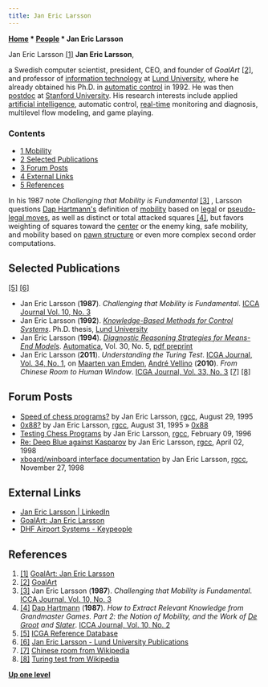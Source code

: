 ```yaml
---
title: Jan Eric Larsson
---
```

**[Home](Home "Home") \* [People](People "People") \* Jan Eric Larsson**



 [](http://www.goalart.com/aboutgoalart/janericlarsson.asp) Jan Eric Larsson <a id="cite-note-1" href="#cite-ref-1">[1]</a> 
**Jan Eric Larsson**,  

a Swedish computer scientist, president, CEO, and founder of *GoalArt* <a id="cite-note-2" href="#cite-ref-2">[2]</a>, and professor of [information technology](https://en.wikipedia.org/wiki/Information_technology) at [Lund University](https://en.wikipedia.org/wiki/Lund_University), where he already obtained his Ph.D. in [automatic control](https://en.wikipedia.org/wiki/Automatic_control) in 1992. He was then [postdoc](https://en.wikipedia.org/wiki/Postdoctoral_research) at [Stanford University](Stanford_University "Stanford University"). His research interests include applied [artificial intelligence](Artificial_Intelligence "Artificial Intelligence"), automatic control, [real-time](https://en.wikipedia.org/wiki/Real-time_computing) monitoring and diagnosis, multilevel flow modeling, and game playing. 



### Contents


* [1 Mobility](#mobility)
* [2 Selected Publications](#selected-publications)
* [3 Forum Posts](#forum-posts)
* [4 External Links](#external-links)
* [5 References](#references)






In his 1987 note *Challenging that Mobility is Fundamental* <a id="cite-note-3" href="#cite-ref-3">[3]</a> , Larsson questions [Dap Hartmann's](Dap_Hartmann "Dap Hartmann") definition of [mobility](Mobility "Mobility") based on [legal](Legal_Move "Legal Move") or [pseudo-legal moves](Pseudo-Legal_Move "Pseudo-Legal Move"), as well as distinct or total attacked squares <a id="cite-note-4" href="#cite-ref-4">[4]</a>, 
but favors weighting of squares toward the [center](Center "Center") or the enemy king, safe mobility, and mobility based on [pawn structure](Pawn_Structure "Pawn Structure") or even more complex second order computations.



## Selected Publications


<a id="cite-note-5" href="#cite-ref-5">[5]</a> <a id="cite-note-6" href="#cite-ref-6">[6]</a>



* Jan Eric Larsson (**1987**). *Challenging that Mobility is Fundamental*. [ICCA Journal Vol. 10, No. 3](ICGA_Journal#10_3 "ICGA Journal")
* Jan Eric Larsson (**1992**). *[Knowledge-Based Methods for Control Systems](https://lup.lub.lu.se/search/publication/97d527c9-e7a2-4408-8fb5-0b63a5991871)*. Ph.D. thesis, [Lund University](https://en.wikipedia.org/wiki/Lund_University)
* Jan Eric Larsson (**1994**). *[Diagnostic Reasoning Strategies for Means-End Models](https://dl.acm.org/citation.cfm?id=179767)*. [Automatica](https://nl.wikipedia.org/wiki/Automatica), Vol. 30, No. 5, [pdf preprint](http://www.goalart.com/publications/1994-Automatica-JE.pdf)
* Jan Eric Larsson (**2011**). *Understanding the Turing Test*. [ICGA Journal, Vol. 34, No. 1](ICGA_Journal#34_1 "ICGA Journal"), on [Maarten van Emden](Maarten_van_Emden "Maarten van Emden"), [André Vellino](index.php?title=Andr%C3%A9_Vellino&action=edit&redlink=1 "André Vellino (page does not exist)") (**2010**). *From Chinese Room to Human Window*. [ICGA Journal, Vol. 33, No. 3](ICGA_Journal#33_3 "ICGA Journal") <a id="cite-note-7" href="#cite-ref-7">[7]</a> <a id="cite-note-8" href="#cite-ref-8">[8]</a>


## Forum Posts


* [Speed of chess programs?](https://groups.google.com/d/msg/rec.games.chess.computer/M3z_ygsx9W4/_5zcI78-szkJ) by Jan Eric Larsson, [rgcc](Computer_Chess_Forums "Computer Chess Forums"), August 29, 1995
* [0x88?](https://groups.google.com/d/msg/rec.games.chess.computer/b-LPW2cvbSU/X7c__HhVXh8J) by Jan Eric Larsson, [rgcc](Computer_Chess_Forums "Computer Chess Forums"), August 31, 1995 » [0x88](0x88 "0x88")
* [Testing Chess Programs](https://groups.google.com/d/msg/rec.games.chess.computer/KqoFQQXxRF4/IGZXBGT8S_4J) by Jan Eric Larsson, [rgcc](Computer_Chess_Forums "Computer Chess Forums"), February 09, 1996
* [Re: Deep Blue against Kasparov](https://groups.google.com/d/msg/rec.games.chess.computer/4fk13QkqIoQ/jqiTuXogL-0J) by Jan Eric Larsson, [rgcc](Computer_Chess_Forums "Computer Chess Forums"), April 02, 1998
* [xboard/winboard interface documentation](https://groups.google.com/d/msg/rec.games.chess.computer/su1X8FrRMPA/dMUBRY-RT4AJ) by Jan Eric Larsson, [rgcc](Computer_Chess_Forums "Computer Chess Forums"), November 27, 1998


## External Links


* [Jan Eric Larsson | LinkedIn](https://www.linkedin.com/in/jan-eric-larsson-4b561b5a/)
* [GoalArt: Jan Eric Larsson](http://www.goalart.com/aboutgoalart/janericlarsson.asp)
* [DHF Airport Systems - Keypeople](http://www.dhf.se/keypeople.html)


## References


1. <a id="cite-ref-1" href="#cite-note-1">[1]</a> [GoalArt: Jan Eric Larsson](http://www.goalart.com/aboutgoalart/janericlarsson.asp)
2. <a id="cite-ref-2" href="#cite-note-2">[2]</a> [GoalArt](http://www.goalart.com/)
3. <a id="cite-ref-3" href="#cite-note-3">[3]</a> Jan Eric Larsson (**1987**). *Challenging that Mobility is Fundamental*. [ICCA Journal, Vol. 10, No. 3](ICGA_Journal#10_3 "ICGA Journal")
4. <a id="cite-ref-4" href="#cite-note-4">[4]</a> [Dap Hartmann](Dap_Hartmann "Dap Hartmann") (**1987**). *How to Extract Relevant Knowledge from Grandmaster Games. Part 2: the Notion of Mobility, and the Work of [De Groot](Adriaan_de_Groot "Adriaan de Groot") and [Slater](Eliot_Slater "Eliot Slater")*. [ICCA Journal, Vol. 10, No. 2](ICGA_Journal#10_2 "ICGA Journal")
5. <a id="cite-ref-5" href="#cite-note-5">[5]</a> [ICGA Reference Database](ICGA_Journal#RefDB "ICGA Journal")
6. <a id="cite-ref-6" href="#cite-note-6">[6]</a> [Jan Eric Larsson - Lund University Publications](https://lup.lub.lu.se/search/person/it-jla)
7. <a id="cite-ref-7" href="#cite-note-7">[7]</a> [Chinese room from Wikipedia](https://en.wikipedia.org/wiki/Chinese_room)
8. <a id="cite-ref-8" href="#cite-note-8">[8]</a> [Turing test from Wikipedia](https://en.wikipedia.org/wiki/Turing_test)

**[Up one level](People "People")**







 
